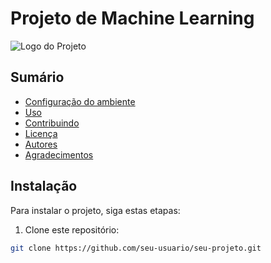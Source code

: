 # Projeto de Machine Learning

![Logo do Projeto](lnovoAstronauta.png)

## Sumário

- [Configuração do ambiente](#Ambiente)
- [Uso](#uso)
- [Contribuindo](#contribuindo)
- [Licença](#licença)
- [Autores](#autores)
- [Agradecimentos](#agradecimentos)

## Instalação

Para instalar o projeto, siga estas etapas:

1. Clone este repositório:

```bash
git clone https://github.com/seu-usuario/seu-projeto.git
